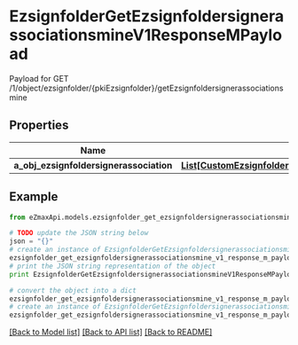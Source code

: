 # EzsignfolderGetEzsignfoldersignerassociationsmineV1ResponseMPayload

Payload for GET /1/object/ezsignfolder/{pkiEzsignfolder}/getEzsignfoldersignerassociationsmine

## Properties
Name | Type | Description | Notes
------------ | ------------- | ------------- | -------------
**a_obj_ezsignfoldersignerassociation** | [**List[CustomEzsignfoldersignerassociationmineResponse]**](CustomEzsignfoldersignerassociationmineResponse.md) |  | 

## Example

```python
from eZmaxApi.models.ezsignfolder_get_ezsignfoldersignerassociationsmine_v1_response_m_payload import EzsignfolderGetEzsignfoldersignerassociationsmineV1ResponseMPayload

# TODO update the JSON string below
json = "{}"
# create an instance of EzsignfolderGetEzsignfoldersignerassociationsmineV1ResponseMPayload from a JSON string
ezsignfolder_get_ezsignfoldersignerassociationsmine_v1_response_m_payload_instance = EzsignfolderGetEzsignfoldersignerassociationsmineV1ResponseMPayload.from_json(json)
# print the JSON string representation of the object
print EzsignfolderGetEzsignfoldersignerassociationsmineV1ResponseMPayload.to_json()

# convert the object into a dict
ezsignfolder_get_ezsignfoldersignerassociationsmine_v1_response_m_payload_dict = ezsignfolder_get_ezsignfoldersignerassociationsmine_v1_response_m_payload_instance.to_dict()
# create an instance of EzsignfolderGetEzsignfoldersignerassociationsmineV1ResponseMPayload from a dict
ezsignfolder_get_ezsignfoldersignerassociationsmine_v1_response_m_payload_form_dict = ezsignfolder_get_ezsignfoldersignerassociationsmine_v1_response_m_payload.from_dict(ezsignfolder_get_ezsignfoldersignerassociationsmine_v1_response_m_payload_dict)
```
[[Back to Model list]](../README.md#documentation-for-models) [[Back to API list]](../README.md#documentation-for-api-endpoints) [[Back to README]](../README.md)


